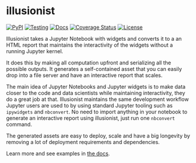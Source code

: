# illusionist

[![PyPI](https://badge.fury.io/py/illusionist.svg)](https://pypi.org/project/illusionist/)
[![Testing](https://github.com/danielfrg/illusionist/workflows/test/badge.svg)](https://github.com/danielfrg/illusionist/actions)
[![Docs](https://github.com/danielfrg/illusionist/workflows/docs/badge.svg)](https://illusionist.danielfrg.com/)
[![Coverage Status](https://codecov.io/gh/danielfrg/illusionist/branch/master/graph/badge.svg)](https://codecov.io/gh/danielfrg/illusionist?branch=master)
[![License](https://img.shields.io/:license-Apache%202-blue.svg)](https://github.com/danielfrg/illusionist/blob/master/LICENSE.txt)

Illusionist takes a Jupyter Notebook with widgets and converts it to a
an HTML report that maintains the interactivity of the widgets without a
running Jupyter kernel.

It does this by making all computation upfront and serializing all the possible outputs.
It generates a self-contained asset that you can easily drop into a file server
and have an interactive report that scales.

The main idea of Jupyter Notebooks and Jupyter widgets is to make data closer
to the code and data scientists while maintaining interactivity, they do a great job at that.
Illusionist maintains the same development workflow Jupyter users are used to by using
standard Jupyter tooling such as `ipywidgets` and `nbconvert`.
No need to import anything in your notebook to generate an interactive report using illusionist,
just run one `nbconvert` command.

The generated assets are easy to deploy, scale and have a big longevity by
removing a lot of deployment requirements and dependencies.

Learn more and see examples in [the docs](https://illusionist.danielfrg.com/).

